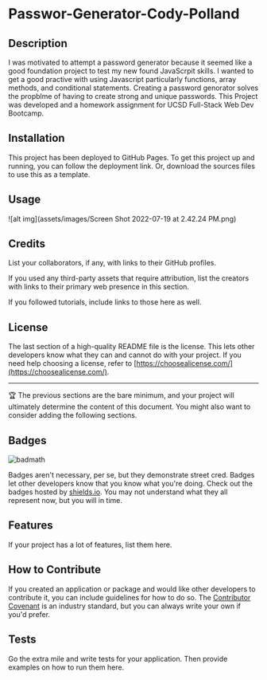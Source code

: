 # Passwor-Generator-Cody-Polland

## Description

I was motivated to attempt a password generator because it seemed like a good foundation project to test my new found JavaScrpit skills. I wanted to get a good practive with using Javascript particularly functions, array methods, and conditional statements. Creating a password genorator solves the propblme of having to create strong and unique passwords. This Project was developed and a homework assignment for UCSD Full-Stack Web Dev Bootcamp.

## Installation

This project has been deployed to GitHub Pages. To get this project up and running, you can follow the deployment link. Or, download the sources files to use this as a template.

## Usage

![alt img](assets/images/Screen Shot 2022-07-19 at 2.42.24 PM.png)

## Credits

List your collaborators, if any, with links to their GitHub profiles.

If you used any third-party assets that require attribution, list the creators with links to their primary web presence in this section.

If you followed tutorials, include links to those here as well.

## License

The last section of a high-quality README file is the license. This lets other developers know what they can and cannot do with your project. If you need help choosing a license, refer to [https://choosealicense.com/](https://choosealicense.com/).

---

🏆 The previous sections are the bare minimum, and your project will ultimately determine the content of this document. You might also want to consider adding the following sections.

## Badges

![badmath](https://img.shields.io/github/languages/top/lernantino/badmath)

Badges aren't necessary, per se, but they demonstrate street cred. Badges let other developers know that you know what you're doing. Check out the badges hosted by [shields.io](https://shields.io/). You may not understand what they all represent now, but you will in time.

## Features

If your project has a lot of features, list them here.

## How to Contribute

If you created an application or package and would like other developers to contribute it, you can include guidelines for how to do so. The [Contributor Covenant](https://www.contributor-covenant.org/) is an industry standard, but you can always write your own if you'd prefer.

## Tests

Go the extra mile and write tests for your application. Then provide examples on how to run them here.
